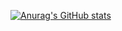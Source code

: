 [![Anurag's GitHub stats](https://github-readme-stats.vercel.app/api?username=Duck-98)](https://github.com/anuraghazra/github-readme-stats)
